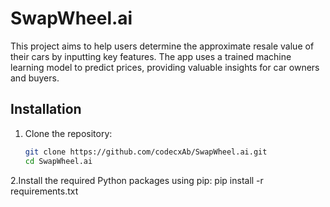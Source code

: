 # SwapWheel.ai
This project aims to help users determine the approximate resale value of their cars by inputting key features. The app uses a trained machine learning model to predict prices, providing valuable insights for car owners and buyers.


## Installation

1. Clone the repository:

   ```bash
   git clone https://github.com/codecxAb/SwapWheel.ai.git
   cd SwapWheel.ai


2.Install the required Python packages using pip:
    pip install -r requirements.txt


